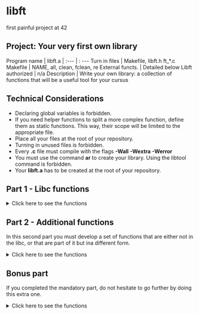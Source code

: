 # libft
first painful project at 42

## Project: Your very first own library

Program name | libft.a
| :--- | : ---
Turn in files | Makefile, libft.h ft_*.c
Makefile | NAME, all, clean, fclean, re
External functs. | Detailed below
Libft authorized | n/a
Description | Write your own library: a collection of functions that will be a useful tool for your cursus

## Technical Considerations

* Declaring global variables is forbidden.
* If you need helper functions to split a more complex function, define them as static
functions. This way, their scope will be limited to the appropriate file.
* Place all your files at the root of your repository.
* Turning in unused files is forbidden.
* Every **.c** file must compile with the flags **-Wall** **-Wextra** **-Werror**
* You must use the command **ar** to create your library. Using the libtool command is forbidden.
* Your **libft.a** has to be created at the root of your repository.

## Part 1 - Libc functions

<details>
<summary> Click here to see the functions </summary>
Those functions are from the libc library. The goal is to have the same prototypes and implement the same behaviors as the originals. They must comply with the way they are defined in their **man**. The only difference will be their names. They will begin with the '**ft_**' prefix. For instance, strlen becomes ft_strlen.

• isalpha
• isdigit
• isalnum
• isascii
• isprint
• strlen
• memset
• bzero
• memcpy
• memmove
• strlcpy
• strlcat
• toupper
• tolower
• strchr
• strrchr
• strncmp
• memchr
• memcmp
• strnstr
• ato
• calloc
• strdup
</details>

## Part 2 - Additional functions
In this second part you must develop a set of functions that are either not in the libc, or that are part of it but ina different form.

<details>
<summary> Click here to see the functions </summary>
**ft_substr**
Function name | ft_substr
| :--- | :---
Prototype | char *ft_substr(char const *s, unsigned int start, size_t len);
Turn in files | -
Parameters | s: The string from which to create the substring &nbsp; start: The start index of the substring in the string 's'. &nbsp; len: The maximum length of the substring.
Return value | The substring or NULL if the allocation fails.
External functs. | malloc
Description | Allocates (with malloc) and returns a substring from the string 's'. The substring begins at index 'start' and is of maximum size 'len'.

**ft_strjoin**
Function name | ft_strjoin
| :--- | :---
Prototype | char *ft_strjoin(char const *s1, char const *s2);
Turn in files | -
Parameters | s1: The prefix string and s2: The suffix string
Return value | The new string or NULL if the allocation fails.
External functs. | malloc
Description | Allocates (with malloc(3)) and returns a new string, which is the result of the concatenation of ’s1’ and ’s2’.

**ft_strtrim**
Function name | ft_strtrim
| :--- | :---
Prototype | char *ft_strtrim(char const *s1, char const *set);
Turn in files | -
Parameters | s1: The string to be trimmed and set: The reference set of characters to trim.
Return value | The trimmed string or NULL if the allocation fails.
External funcs. | malloc
Description | Allocates (with malloc(3)) and returns a copy of ’s1’ with the characters specified in ’set’ removed from the beginning and the end of the string.

**ft_split**
Function name | ft_split
| :--- | :---
Prototype | char **ft_split(char const *s, char c);
Turn in files | -
Parameters | s: The string to be split and c: The delimiter character
Return value | The array of new strings resulting from the split or NULL if the allocation fails.
External funcs. | malloc, free
Description | Allocates (with malloc(3)) and returns an array of strings obtained by splitting ’s’ using the character ’c’ as a delimiter. The array must end with a NULL pointer.

**ft_itoa**
Function name | ft_itoa
| :--- | :---
Prototype | char *ft_itoa(int n);
Turn in files | -
Parameters | n: the integer to convert.
Return value | The string representing the integer or NULL if the allocation fails.
External funcs. | malloc
Description | Allocates (with malloc(3)) and returns a string representing the integer received as an argument. Negative numbers must be handled.

**ft_strmapi**
Function name | ft_strmapi
| :--- | :---
Prototype | char *ft_strmapi(char const *s, char (*f)(unsigned
int, char));
Turn in files | -
Parameters | s: The string on which to iterate and f: The function to apply on each character.
Return value | The string created from the successive applications
of 'f' or NULL if the allocation fails.
External funcs. | malloc
Description | Applies the function ’f’ to each character of the
string ’s’, and passing its index as first argument
to create a new string (with malloc(3)) resulting
from successive applications of ’f’.

**ft_striteri**
Function name | ft_striteri
| :--- | :---
Prototype | void ft_striteri(char *s, void (*f)(unsigned int,
char*));
Turn in files | -
Parameters | s: The string on which to iterate and f: The function to apply on each character
Return value | None
External funcs. | None
Description | Applies the function ’f’ on each character of
the string passed as argument, passing its index
as first argument. Each character is passed by
address to ’f’ to be modified if necessary.

**ft_putchar_fd**
Function name | ft_putchar_fd
| :--- | :---
Prototype | void ft_putchar_fd(char c, int fd);
Turn in files | -
Parameters | c: The character to output and fdL The file descriptor on which to write.
Return value | None
External funcs. | write
Description | Outputs the character ’c’ to the given file
descriptor.

**ft_putstr_fd**
Function name | ft_putstr_fd
| :--- | :---
Prototype | void ft_putstr_fd(char *s, int fd);
Turn in files | -
Parameters | s: The string to output and fd: The file descriptor on which to write.
Return value | None
External funcs. | write
Description | Outputs the string ’s’ to the given file
descriptor.

**ft_putendl_fd**
Function name | ft_putendl_fd
| :--- | :---
Prototype | void ft_putendl_fd(char *s, int fd);
Turn in files | -
Parameters | s: The string to output and fd: The file descriptor on which to write.
Return value | None
External funcs. | write
Description | Outputs the integer ’n’ to the given file
descriptor.

**ft_putnbr_fd**
Function name | ft_putnbr_fd
| :--- | :---
Prototype | 
Turn in files | -
Parameters | s: The string to output and fd: The file descriptor on which to write.
Return value | None
External funcs. | write
Description | Outputs the integer ’n’ to the given file
descriptor.
</details>

## Bonus part

If you completed the mandatory part, do not hesitate to go further by doing this extra one.

<details>
<summary> Click here to see the functions </summary>

Functions to manipulate memory and strings is very useful. But you will soon discover
that manipulating lists is even more useful.
You have to use the following structure to represent a node of your list. Add its
declaration to your libft.h file:
```c
typedef struct s_list
{
	void			*content;
	struct s_list	*next;
}					t_list;
```
The members of the t_list struct are:
• content: The data contained in the node.
void * allows to store any kind of data.
• next: The address of the next node, or NULL if the next node is the last one.
In your Makefile, add a make bonus rule to add the bonus functions to your libft.a


**ft_lstnew**
Function name | ft_lstnew
| :--- | :---
Prototype | t_list *ft_lstnew(void *content);
Turn in files | -
Parameters | content: The content to create the node with.
Return value | The new node
External funcs. | malloc
Description | Allocates (with malloc(3)) and returns a new node.
The member variable ’content’ is initialized with
the value of the parameter ’content’. The variable
’next’ is initialized to NULL.

**ft_lstadd_front**
Function name | ft_lstadd_front
| :--- | :---
Prototype | void ft_lstadd_front(t_list **lst, t_list *new);
Turn in files | -
Parameters | lst: The address of a pointer to the first link of
a list and new: The address of a pointer to the node to be added to the list.
Return value | None
External funcs. | None
Description | Adds the node 'new' at the beginning of the list.

**ft_lstsize**
Function name | ft_lstsize
| :--- | :---
Prototype | int ft_lstsize(t_list *lst);
Turn in files | -
Parameters | lst: The beginning of the list.
Return value | The length of the list
External funcs. | None
Description | Counts the number of nodes in a list

**ft_lstlast**
Function name | ft_lstlast
| :--- | :---
Prototype | t_list *ft_lstlast(t_list *lst);
Turn in files | -
Parameters | lst: The beginning of the list.
Return value | Last node of the list
External funcs. | None
Description | Returns the last node of the list

**ft_lstadd_back**
Function name | ft_lstadd_back
| :--- | :---
Prototype | void ft_lstadd_back(t_list **lst, t_list *new);
Turn in files | -
Parameters | lst: The address of a pointer to the first link of
a list and new: The address of a pointer to the node to be
added to the list.
Return value | None
External funcs. | None
Description | Adds the node 'new' at the end of the list.

**ft_lstdelone**
Function name | 
| :--- | :---
Prototype | void ft_lstdelone(t_list *lst, void (*del)(void
*));
Turn in files | -
Parameters | lst: The node to free and del: The address of the function used to delete the content.
Return value | None
External funcs. | free
Description | Takes as a parameter a node and frees the memory of
the node’s content using the function ’del’ given
as a parameter and free the node. The memory of
’next’ must not be freed.

**ft_lstclear**
Function name | ft_lstclear
| :--- | :---
Prototype | void ft_lstclear(t_list **lst, void (*del)(void
*));
Turn in files | -
Parameters | lst: The address of a pointer to a node and del: The address of the function used to delete the content of the node.
Return value | None
External funcs. | free
Description | Deletes and frees the given node and every
successor of that node, using the function ’del’
and free. Finally, the pointer to the list must be set to
NULL.

**ft_lstiter**
Function name | ft_lstiter
| :--- | :---
Prototype | void ft_lstiter(t_list *lst, void (*f)(void *));
Turn in files | -
Parameters | st: The address of a pointer to a node and f: The address of the function used to iterate on
the list.
Return value | None
External funcs. | None
Description | Iterates the list ’lst’ and applies the function
’f’ on the content of each node.

**ft_lstmap**
Function name | ft_lstmap
| :--- | :---
Prototype | t_list *ft_lstmap(t_list *lst, void *(*f)(void *),
void (*del)(void *));
Turn in files | -
Parameters | lst: The address of a pointer to a node, f: The address of the function used to iterate on the list and del: The address of the function used to delete the content of a node if needed.
Return value | The new list or NULL if the allocation fails.
External funcs. | malloc, free
Description | Iterates the list ’lst’ and applies the function ’f’ on the content of each node. Creates a new list resulting of the successive applications of the function ’f’. The ’del’ function is used to delete the content of a node if needed.
</details>